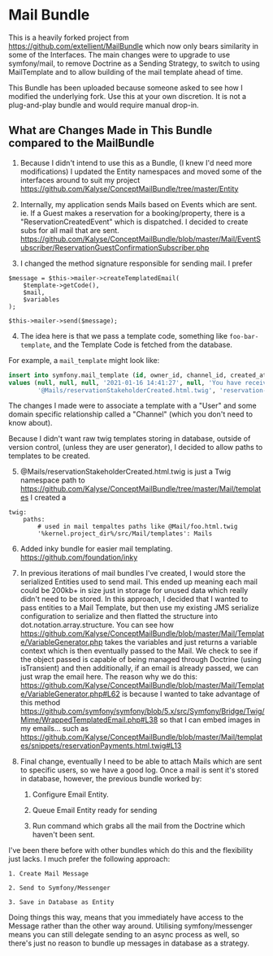 Mail Bundle
===

This is a heavily forked project from https://github.com/extellient/MailBundle which now only bears similarity in some of the Interfaces. 
The main changes were to upgrade to use symfony/mail, to remove Doctrine as a Sending Strategy, to switch to using MailTemplate and to allow building of the mail template ahead of time. 

This Bundle has been uploaded because someone asked to see how I modified the underlying fork. Use this at your own discretion. It is not a plug-and-play bundle and would require manual drop-in.

What are Changes Made in This Bundle compared to the MailBundle
--

1. Because I didn't intend to use this as a Bundle, (I knew I'd need more modifications) I updated the Entity namespaces and moved some of the interfaces around to suit my project
https://github.com/Kalyse/ConceptMailBundle/tree/master/Entity
   
2. Internally, my application sends Mails based on Events which are sent. ie. If a Guest makes a reservation for a booking/property, there is a "ReservationCreatedEvent" which is dispatched. 
I decided to create subs for all mail that are sent. 
   https://github.com/Kalyse/ConceptMailBundle/blob/master/Mail/EventSubscriber/ReservationGuestConfirmationSubscriber.php
   
3. I changed the method signature responsible for sending mail. I prefer 

```
$message = $this->mailer->createTemplatedEmail(
    $template->getCode(),
    $mail,
    $variables
);

$this->mailer->send($message);
```

4. The idea here is that we pass a template code, something like `foo-bar-template`, and the Template Code is fetched from the database. 

For example, a `mail_template` might look like:

```sql
insert into symfony.mail_template (id, owner_id, channel_id, created_at, updated_at, mail_subject, mail_body, code)
values (null, null, null, '2021-01-16 14:41:27', null, 'You have received a new booking.',
        '@Mails/reservationStakeholderCreated.html.twig', 'reservation-stakeholder');
```

The changes I made were to associate a template with a "User" and some domain specific relationship called a "Channel" (which you don't need to know about).

Because I didn't want raw twig templates storing in database, outside of version control, (unless they are user generator), I decided to allow paths to templates to be created.

5. @Mails/reservationStakeholderCreated.html.twig is just a Twig namespace path to https://github.com/Kalyse/ConceptMailBundle/tree/master/Mail/templates
I created a 

```
twig:
    paths:
        # used in mail tempaltes paths like @Mail/foo.html.twig
        '%kernel.project_dir%/src/Mail/templates': Mails
```

6. Added inky bundle for easier mail templating.  https://github.com/foundation/inky

7. In previous iterations of mail bundles I've created, I would store the serialized Entities used to send mail. This ended up meaning each mail could be 200kb+ in size just in storage for unused data which really didn't need to be stored. 
In this approach, I decided that I wanted to pass entities to a Mail Template, but then use my existing JMS serialize configuration to serialize and then flatted the structure into dot.notation.array.structure. 
You can see how https://github.com/Kalyse/ConceptMailBundle/blob/master/Mail/Template/VariableGenerator.php takes the variables and just returns a variable context which is then eventually passed to the Mail. We check to see if the object passed is capable of being managed through Doctrine (using isTransient) and then additionally, if an email is already passed, we can just wrap the email here.
The reason why we do this: https://github.com/Kalyse/ConceptMailBundle/blob/master/Mail/Template/VariableGenerator.php#L62 is because I wanted to take advantage of this method https://github.com/symfony/symfony/blob/5.x/src/Symfony/Bridge/Twig/Mime/WrappedTemplatedEmail.php#L38 so that I can embed images in my emails... such as
   https://github.com/Kalyse/ConceptMailBundle/blob/master/Mail/templates/snippets/reservationPayments.html.twig#L13
   
8. Final change, eventually I need to be able to attach Mails which are sent to specific users, so we have a good log. Once a mail is sent it's stored in database, however, the previous bundle worked by:
    
    1. Configure Email Entity. 
   
    2. Queue Email Entity ready for sending
    
    3. Run command which grabs all the mail from the Doctrine which haven't been sent. 
    

I've been there before with other bundles which do this and the flexibility just lacks. I much prefer the following approach:

    1. Create Mail Message

    2. Send to Symfony/Messenger

    3. Save in Database as Entity


Doing things this way, means that you immediately have access to the Message rather than the other way around. Utilising symfony/messenger means you can still delegate sending to an async process as well, so there's just no reason to bundle up messages in database as a strategy. 



    
    

  
   

